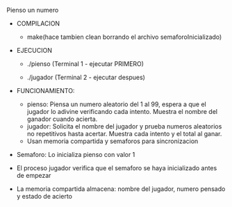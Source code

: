 Pienso un numero

- COMPILACION
    - make(hace tambien clean borrando el archivo semaforoInicializado)
- EJECUCION
    - ./pienso (Terminal 1 - ejecutar PRIMERO)

    - ./jugador (Terminal 2 - ejecutar despues)

- FUNCIONAMIENTO:
    - pienso: Piensa un numero aleatorio del 1 al 99, espera a que el jugador
lo adivine verificando cada intento. Muestra el nombre del ganador cuando acierta.
    - jugador: Solicita el nombre del jugador y prueba numeros aleatorios no 
repetitivos hasta acertar. Muestra cada intento y el total al ganar.
    - Usan memoria compartida y semaforos para sincronizacion

- Semaforo: Lo inicializa pienso con valor 1
- El proceso jugador verifica que el semaforo se haya inicializado antes de empezar
- La memoria compartida almacena: nombre del jugador, numero pensado y estado de acierto

